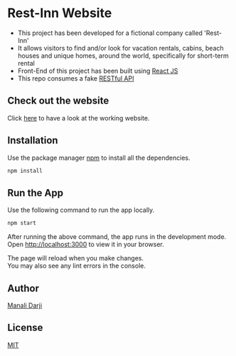 # Rest-Inn Website

* This project has been developed for a fictional company called 'Rest-Inn'
* It allows visitors to find and/or look for vacation rentals, cabins, beach houses and unique homes, around the world, specifically for short-term rental
* Front-End of this project has been built using [React JS](https://reactjs.org/)
* This repo consumes a fake [RESTful API](https://rest-inn-api-mvdarji.herokuapp.com/)

## Check out the website

Click [here](https://rest-inn-mvdarji.netlify.app/) to have a look at the working website.

## Installation

Use the package manager [npm](https://nodejs.dev/learn/an-introduction-to-the-npm-package-manager) to install all the dependencies.

```bash
npm install
```

## Run the App

Use the following command to run the app locally.

```bash
npm start
```
After running the above command, the app runs in the development mode.\
Open [http://localhost:3000](http://localhost:3000) to view it in your browser.

The page will reload when you make changes.\
You may also see any lint errors in the console.

## Author
[Manali Darji](https://www.linkedin.com/in/manalidarji/)

## License
[MIT](https://choosealicense.com/licenses/mit/)